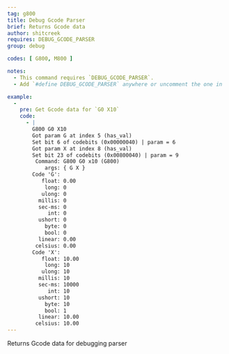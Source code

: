 ```yaml
---
tag: g800
title: Debug Gcode Parser
brief: Returns Gcode data
author: shitcreek
requires: DEBUG_GCODE_PARSER
group: debug

codes: [ G800, M800 ]

notes:
  - This command requires `DEBUG_GCODE_PARSER`.
  - Add `#define DEBUG_GCODE_PARSER` anywhere or uncomment the one in `parser.h`.

example:
  -
    pre: Get Gcode data for `G0 X10`
    code:
      - |
        G800 G0 X10
        Got param G at index 5 (has_val)
        Set bit 6 of codebits (0x00000040) | param = 6
        Got param X at index 8 (has_val)
        Set bit 23 of codebits (0x00800040) | param = 9
         Command: G800 G0 x10 (G800)
            args: { G X }
        Code 'G':
           float: 0.00
            long: 0
           ulong: 0
          millis: 0
          sec-ms: 0
             int: 0
          ushort: 0
            byte: 0
            bool: 0
          linear: 0.00
         celsius: 0.00
        Code 'X':
           float: 10.00
            long: 10
           ulong: 10
          millis: 10
          sec-ms: 10000
             int: 10
          ushort: 10
            byte: 10
            bool: 1
          linear: 10.00
         celsius: 10.00
---
```


Returns Gcode data for debugging parser